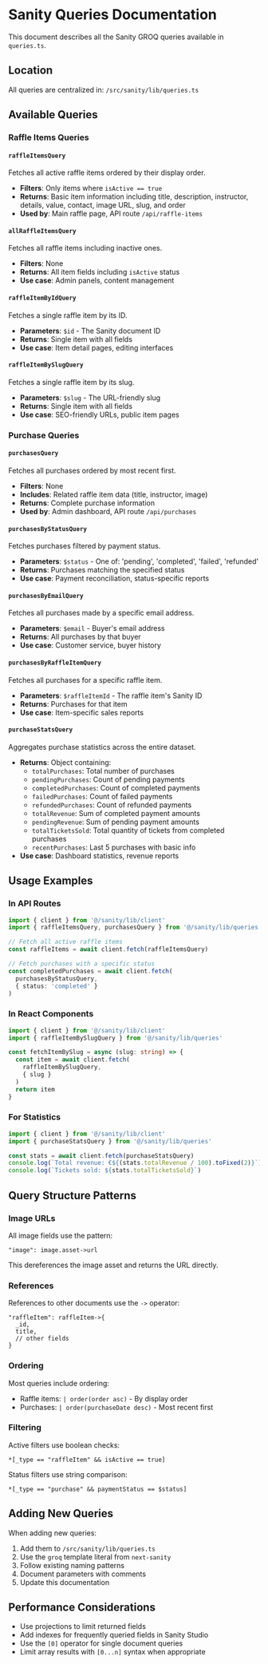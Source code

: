 # Sanity Queries Documentation

This document describes all the Sanity GROQ queries available in `queries.ts`.

## Location
All queries are centralized in: `/src/sanity/lib/queries.ts`

## Available Queries

### Raffle Items Queries

#### `raffleItemsQuery`
Fetches all active raffle items ordered by their display order.
- **Filters**: Only items where `isActive == true`
- **Returns**: Basic item information including title, description, instructor, details, value, contact, image URL, slug, and order
- **Used by**: Main raffle page, API route `/api/raffle-items`

#### `allRaffleItemsQuery`
Fetches all raffle items including inactive ones.
- **Filters**: None
- **Returns**: All item fields including `isActive` status
- **Use case**: Admin panels, content management

#### `raffleItemByIdQuery`
Fetches a single raffle item by its ID.
- **Parameters**: `$id` - The Sanity document ID
- **Returns**: Single item with all fields
- **Use case**: Item detail pages, editing interfaces

#### `raffleItemBySlugQuery`
Fetches a single raffle item by its slug.
- **Parameters**: `$slug` - The URL-friendly slug
- **Returns**: Single item with all fields
- **Use case**: SEO-friendly URLs, public item pages

### Purchase Queries

#### `purchasesQuery`
Fetches all purchases ordered by most recent first.
- **Filters**: None
- **Includes**: Related raffle item data (title, instructor, image)
- **Returns**: Complete purchase information
- **Used by**: Admin dashboard, API route `/api/purchases`

#### `purchasesByStatusQuery`
Fetches purchases filtered by payment status.
- **Parameters**: `$status` - One of: 'pending', 'completed', 'failed', 'refunded'
- **Returns**: Purchases matching the specified status
- **Use case**: Payment reconciliation, status-specific reports

#### `purchasesByEmailQuery`
Fetches all purchases made by a specific email address.
- **Parameters**: `$email` - Buyer's email address
- **Returns**: All purchases by that buyer
- **Use case**: Customer service, buyer history

#### `purchasesByRaffleItemQuery`
Fetches all purchases for a specific raffle item.
- **Parameters**: `$raffleItemId` - The raffle item's Sanity ID
- **Returns**: Purchases for that item
- **Use case**: Item-specific sales reports

#### `purchaseStatsQuery`
Aggregates purchase statistics across the entire dataset.
- **Returns**: Object containing:
  - `totalPurchases`: Total number of purchases
  - `pendingPurchases`: Count of pending payments
  - `completedPurchases`: Count of completed payments
  - `failedPurchases`: Count of failed payments
  - `refundedPurchases`: Count of refunded payments
  - `totalRevenue`: Sum of completed payment amounts
  - `pendingRevenue`: Sum of pending payment amounts
  - `totalTicketsSold`: Total quantity of tickets from completed purchases
  - `recentPurchases`: Last 5 purchases with basic info
- **Use case**: Dashboard statistics, revenue reports

## Usage Examples

### In API Routes

```typescript
import { client } from '@/sanity/lib/client'
import { raffleItemsQuery, purchasesQuery } from '@/sanity/lib/queries'

// Fetch all active raffle items
const raffleItems = await client.fetch(raffleItemsQuery)

// Fetch purchases with a specific status
const completedPurchases = await client.fetch(
  purchasesByStatusQuery, 
  { status: 'completed' }
)
```

### In React Components

```typescript
import { client } from '@/sanity/lib/client'
import { raffleItemBySlugQuery } from '@/sanity/lib/queries'

const fetchItemBySlug = async (slug: string) => {
  const item = await client.fetch(
    raffleItemBySlugQuery,
    { slug }
  )
  return item
}
```

### For Statistics

```typescript
import { client } from '@/sanity/lib/client'
import { purchaseStatsQuery } from '@/sanity/lib/queries'

const stats = await client.fetch(purchaseStatsQuery)
console.log(`Total revenue: €${(stats.totalRevenue / 100).toFixed(2)}`)
console.log(`Tickets sold: ${stats.totalTicketsSold}`)
```

## Query Structure Patterns

### Image URLs
All image fields use the pattern:
```groq
"image": image.asset->url
```
This dereferences the image asset and returns the URL directly.

### References
References to other documents use the `->` operator:
```groq
"raffleItem": raffleItem->{
  _id,
  title,
  // other fields
}
```

### Ordering
Most queries include ordering:
- Raffle items: `| order(order asc)` - By display order
- Purchases: `| order(purchaseDate desc)` - Most recent first

### Filtering
Active filters use boolean checks:
```groq
*[_type == "raffleItem" && isActive == true]
```

Status filters use string comparison:
```groq
*[_type == "purchase" && paymentStatus == $status]
```

## Adding New Queries

When adding new queries:
1. Add them to `/src/sanity/lib/queries.ts`
2. Use the `groq` template literal from `next-sanity`
3. Follow existing naming patterns
4. Document parameters with comments
5. Update this documentation

## Performance Considerations

- Use projections to limit returned fields
- Add indexes for frequently queried fields in Sanity Studio
- Use the `[0]` operator for single document queries
- Limit array results with `[0...n]` syntax when appropriate
